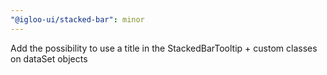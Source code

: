 ```yaml
---
"@igloo-ui/stacked-bar": minor
---
```


Add the possibility to use a title in the StackedBarTooltip + custom classes on dataSet objects
